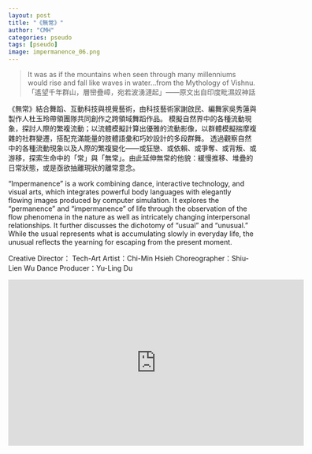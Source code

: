 ```yaml
---
layout: post
title: "《無常》"
author: "CMH"
categories: pseudo
tags: [pseudo]
image: impermanence_06.png
---
```


> It was as if the mountains when seen through many millenniums would rise and fall like waves in water...from the Mythology of Vishnu.
>「遙望千年群山，層巒疊嶂，宛若波湧漣起」——原文出自印度毗濕奴神話

《無常》結合舞蹈、互動科技與視覺藝術，由科技藝術家謝啟民、編舞家吳秀蓮與製作人杜玉玲帶領團隊共同創作之跨領域舞蹈作品。
模擬自然界中的各種流動現象，探討人際的繁複流動；以流體模擬計算出優雅的流動影像，以群體模擬揣摩複雜的社群變遷，搭配充滿能量的肢體語彙和巧妙設計的多段群舞。
透過觀察自然中的各種流動現象以及人際的繁複變化——或狂戀、或依賴、或爭奪、或背叛、或游移，探索生命中的「常」與「無常」。由此延伸無常的他貌：緩慢推移、堆疊的日常狀態，或是亟欲抽離現狀的離常意念。

“Impermanence”  is  a  work  combining  dance,  interactive  technology,  and  visual  arts,  which  integrates   powerful  body  languages  with  elegantly  flowing  images  produced  by  computer  simulation.  It  explores  the   “permanence”  and  “impermanence”  of  life  through  the  observation  of  the  flow  phenomena  in  the  nature   as  well  as  intricately  changing  interpersonal  relationships.  It  further  discusses  the  dichotomy  of  “usual”   and  “unusual.”  While  the  usual  represents  what  is  accumulating  slowly  in  everyday  life,  the  unusual   reflects  the  yearning  for  escaping  from  the  present  moment.

Creative Director：
Tech-Art Artist：Chi-Min Hsieh
Choreographer：Shiu-Lien Wu
Dance Producer：Yu-Ling Du

<!-- Modified from https://github.com/nathancy/jekyll-embed-video -->
<div class="iframe-container">
    <iframe
        width="600" height="338"
        src="https://www.youtube.com/embed/Hk2hW2dM8do"
        frameborder="0"
        allow="accelerometer; autoplay; encrypted-media; gyroscope; picture-in-picture"
        allowfullscreen>
    </iframe>
</div>
